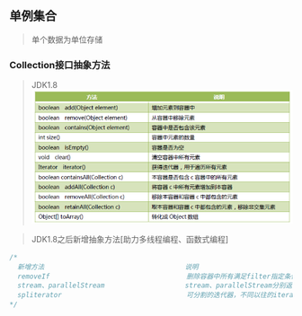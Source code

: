 ## 单例集合
> 单个数据为单位存储
### Collection接口抽象方法
> JDK1.8
![](assets/java8之前抽象方法.png)

> JDK1.8之后新增抽象方法[助力多线程编程、函数式编程]
```java
/*
  新增方法                                   说明
  removeIf                                  删除容器中所有满足filter指定条件的元素
  stream、parallelStream                    stream、parallelStream分别返回该容器的Stream视图，parallelStream()返回并行的Stream，Stream是Java函数式编程的核心类
  spliterator                               可分割的迭代器，不同以往的iterator需要顺序迭代，Spliterator可以分割为若干个小的迭代器进行并行操作，实现多线程操作提高效率
*/
```